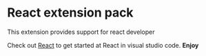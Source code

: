 # React extension pack
This extension provides support for react developer

Check out [React](https://code.visualstudio.com/docs/nodejs/reactjs-tutorial) to get started at React in visual studio code.
**Enjoy**